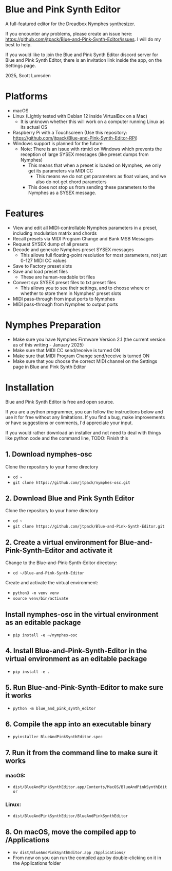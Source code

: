 # Blue and Pink Synth Editor
A full-featured editor for the Dreadbox Nymphes synthesizer. 

If you encounter any problems, please create an issue here: https://github.com/jtpack/Blue-and-Pink-Synth-Editor/issues.
I will do my best to help.

If you would like to join the Blue and Pink Synth Editor discord server for Blue and Pink Synth Editor, there is an invitation link inside the app, on the Settings page.

2025, Scott Lumsden


# Platforms

- macOS
- Linux (Lightly tested with Debian 12 inside VirtualBox on a Mac)
  - It is unknown whether this will work on a computer running Linux as its actual OS
- Raspberry Pi with a Touchscreen (Use this repository: https://github.com/jtpack/Blue-and-Pink-Synth-Editor-RPi)
- Windows support is planned for the future
  - Note: There is an issue with rtmidi on Windows which prevents the reception of large SYSEX messages (like preset dumps from Nymphes)
    - This means that when a preset is loaded on Nymphes, we only get its parameters via MIDI CC
      - This means we do not get parameters as float values, and we also do not get chord parameters
    - This does not stop us from sending these parameters to the Nymphes as a SYSEX message.


# Features

- View and edit all MIDI-controllable Nymphes parameters in a preset, including modulation matrix and chords
- Recall presets via MIDI Program Change and Bank MSB Messages
- Request SYSEX dump of all presets
- Decode and generate Nymphes preset SYSEX messages
  - This allows full floating-point resolution for most parameters, not just 0-127 MIDI CC values
- Save to Factory preset slots
- Save and load preset files
  - These are human-readable txt files
- Convert syx SYSEX preset files to txt preset files
  - This allows you to see their settings, and to choose where or whether to store them in Nymphes' preset slots
- MIDI pass-through from input ports to Nymphes
- MIDI pass-through from Nymphes to output ports


# Nymphes Preparation
- Make sure you have Nymphes Firmware Version 2.1 (the current version as of this writing - January 2025)
- Make sure that MIDI CC send/receive is turned ON
- Make sure that MIDI Program Change send/receive is turned ON
- Make sure that you choose the correct MIDI channel on the Settings page in Blue and Pink Synth Editor

  
# Installation

Blue and Pink Synth Editor is free and open source. 

If you are a python programmer, you can follow the instructions below and use it for free without any limitations. If you find a bug, make improvements or have suggestions or comments, I'd appreciate your input.

If you would rather download an installer and not need to deal with things like python code and the command line, TODO: Finish this

## 1. Download nymphes-osc

Clone the repository to your home directory
- `cd ~`
- `git clone https://github.com/jtpack/nymphes-osc.git`

## 2. Download Blue and Pink Synth Editor
Clone the repository to your home directory
- `cd ~`
- `git clone https://github.com/jtpack/Blue-and-Pink-Synth-Editor.git`

## 2. Create a virtual environment for Blue-and-Pink-Synth-Editor and activate it
Change to the Blue-and-Pink-Synth-Editor directory:
  - `cd ~/Blue-and-Pink-Synth-Editor`

Create and activate the virtual environment:
- `python3 -m venv venv`
- `source venv/bin/activate`

## Install nymphes-osc in the virtual environment as an editable package
  - `pip install -e ~/nymphes-osc`

## 4. Install Blue-and-Pink-Synth-Editor in the virtual environment as an editable package
- `pip install -e .`

## 5. Run Blue-and-Pink-Synth-Editor to make sure it works
- `python -m blue_and_pink_synth_editor`

## 6. Compile the app into an executable binary
- `pyinstaller BlueAndPinkSynthEditor.spec`

## 7. Run it from the command line to make sure it works

### macOS:
- `dist/BlueAndPinkSynthEditor.app/Contents/MacOS/BlueAndPinkSynthEditor`

### Linux:
- `dist/BlueAndPinkSynthEditor/BlueAndPinkSynthEditor`

## 8. On macOS, move the compiled app to /Applications
- `mv dist/BlueAndPinkSynthEditor.app /Applications/`
- From now on you can run the compiled app by double-clicking on it in the Applications folder
